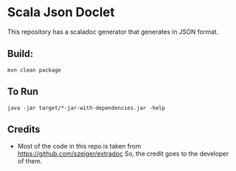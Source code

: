 # Scala Json Doclet

This repository has a scaladoc generator that generates in JSON format.


## Build:

```mvn clean package```


## To Run

```
java -jar target/*-jar-with-dependencies.jar -help 

```


## Credits

+ Most of the code in this repo is taken from https://github.com/szeiger/extradoc
 So, the credit goes to the developer of them. 


 